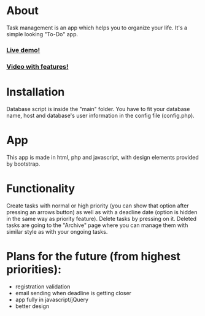 # About
Task management is an app which helps you to organize your life. It's a simple looking "To-Do" app.
### [Live demo!](http://lllllllllllllllllllllllllllllllllllllllllllllllllli.com/task)

### [Video with features!](http://youtube.com)

# Installation
Database script is inside the "main" folder. You have to fit your database name, host and database's user information in the config file (config.php).

# App
This app is made in html, php and javascript, with design elements provided by bootstrap. 

# Functionality
Create tasks with normal or high priority (you can show that option after pressing an arrows button) as well as with a deadline date (option is hidden in the same way as priority feature). 
Delete tasks by pressing on it.
Deleted tasks are going to the "Archive" page where you can manage them with similar style as with your ongoing tasks.

# Plans for the future (from highest priorities):
- registration validation 
- email sending when deadline is getting closer
- app fully in javascript/jQuery
- better design

